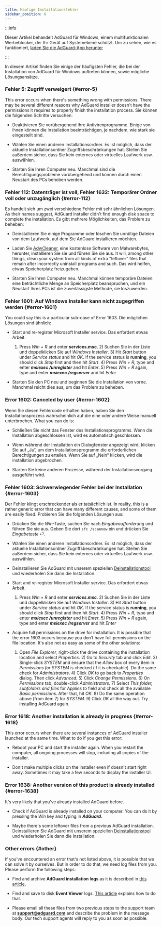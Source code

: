 ```yaml
---
title: Häufige Installationsfehler
sidebar_position: 6
---
```


:::info

Dieser Artikel behandelt AdGuard für Windows, einem multifunktionalen Werbeblocker, der Ihr Gerät auf Systemebene schützt. Um zu sehen, wie es funktioniert, [laden Sie die AdGuard-App herunter](https://agrd.io/download-kb-adblock)

:::

In diesem Artikel finden Sie einige der häufigsten Fehler, die bei der Installation von AdGuard für Windows auftreten können, sowie mögliche Lösungsansätze.

### Fehler 5: Zugriff verweigert {#error-5}

This error occurs when there's something wrong with permissions. There may be several different reasons why AdGuard installer doesn't have the permissions it requires to properly finish the installation process. Sie können die folgenden Schritte versuchen:

- Deaktivieren Sie vorübergehend Ihre Antivirenprogramme. Einige von ihnen können die Installation beeinträchtigen, je nachdem, wie stark sie eingestellt sind.

- Wählen Sie einen anderen Installationsordner. Es ist möglich, dass der aktuelle Installationsordner Zugriffsbeschränkungen hat. Stellen Sie außerdem sicher, dass Sie kein externes oder virtuelles Laufwerk usw. auswählen.

- Starten Sie Ihren Computer neu. Manchmal sind die Berechtigungsprobleme vorübergehend und können durch einen Neustart des PCs behoben werden.

### Fehler 112: Datenträger ist voll, Fehler 1632: Temporärer Ordner voll oder unzugänglich {#error-112}

Es handelt sich um zwei verschiedene Fehler mit sehr ähnlichen Lösungen. As their names suggest, AdGuard installer didn't find enough disk space to complete the installation. Es gibt mehrere Möglichkeiten, das Problem zu beheben:

- Deinstallieren Sie einige Programme oder löschen Sie unnötige Dateien von dem Laufwerk, auf dem Sie AdGuard installieren möchten.

- Laden Sie [AdwCleaner](http://www.bleepingcomputer.com/download/adwcleaner/), eine kostenlose Software von Malwarebytes, herunter, installieren Sie sie und führen Sie sie aus. It will, among other things, clean your system from all kinds of extra "leftover" files that remain after incorrectly uninstall programs and such. Das wird helfen, etwas Speicherplatz freizugeben.

- Starten Sie Ihren Computer neu. Manchmal können temporäre Dateien eine beträchtliche Menge an Speicherplatz beanspruchen, und ein Neustart Ihres PCs ist die zuverlässigste Methode, sie loszuwerden.

### Fehler 1601: Auf Windows Installer kann nicht zugegriffen werden {#error-1601}

You could say this is a particular sub-case of Error 1603. Die möglichen Lösungen sind ähnlich:

- Start and re-register Microsoft Installer service. Das erfordert etwas Arbeit.

    1) Press *Win + R* and enter **services.msc**. 2) Suchen Sie in der Liste und doppelklicken Sie auf *Windows Installer*. 3) Hit *Start* button under *Service status* and hit *OK*. If the service status is **running**, you should click *Stop* first and then hit *Start*. 4) Press *Win + R*, type and enter ***msiexec /unregister*** and hit *Enter*. 5) Press *Win + R* again, type and enter ***msiexec /regserver*** and hit *Enter*

- Starten Sie den PC neu und beginnen Sie die Installation von vorne. Manchmal reicht dies aus, um das Problem zu beheben.

### Error 1602: Canceled by user {#error-1602}

Wenn Sie diesen Fehlercode erhalten haben, haben Sie den Installationsprozess wahrscheinlich auf die eine oder andere Weise manuell unterbrochen. What you can do is:

- Schließen Sie nicht das Fenster des Installationsprogramms. Wenn die Installation abgeschlossen ist, wird es automatisch geschlossen.

- Wenn während der Installation ein Dialogfenster angezeigt wird, klicken Sie auf „Ja”, um dem Installationsprogramm die erforderlichen Berechtigungen zu erteilen. Wenn Sie auf „Nein“ klicken, wird die Installation abgebrochen.

- Starten Sie keine anderen Prozesse, während der Installationsvorgang ausgeführt wird.

### Fehler 1603: Schwerwiegender Fehler bei der Installation {#error-1603}

Der Fehler klingt erschreckender als er tatsächlich ist. In reality, this is a rather generic error that can have many different causes, and some of them are easily fixed. Probieren Sie die folgenden Lösungen aus:

- Drücken Sie die *Win*-Taste, suchen Sie nach *Eingabeaufforderung* und führen Sie sie aus. Geben Sie dort `sfc /scannow` ein und drücken Sie *Eingabetaste* ⏎.

- Wählen Sie einen anderen Installationsordner. Es ist möglich, dass der aktuelle Installationsordner Zugriffsbeschränkungen hat. Stellen Sie außerdem sicher, dass Sie kein externes oder virtuelles Laufwerk usw. auswählen.

- Deinstallieren Sie AdGuard mit unserem speziellen [Deinstallationstool](../../installation#advanced) und wiederholen Sie dann die Installation.

- Start and re-register Microsoft Installer service. Das erfordert etwas Arbeit.

    1) Press *Win + R* and enter ***services.msc***. 2) Suchen Sie in der Liste und doppelklicken Sie auf *Windows Installer*. 3) Hit *Start* button under *Service status* and hit *OK*. If the service status is **running**, you should click *Stop* first and then hit *Start*. 4) Press *Win + R*, type and enter ***msiexec /unregister*** and hit *Enter*. 5) Press *Win + R* again, type and enter ***msiexec /regserver*** and hit *Enter*

- Acquire full permissions on the drive for installation. It is possible that the error 1603 occurs because you don’t have full permissions on the file location. It's also not as easy as some of the other solutions:

    1) Open *File Explorer*, right-click the drive containing the installation location and select *Properties*. 2) Go to *Security* tab and click *Edit*. 3) Single-click *SYSTEM* and ensure that the *Allow* box of every item in *Permissions for SYSTEM* is checked (if it is checkable). Do the same check for *Administrators*. 4) Click *OK* to go back to *Properties* dialog. Then click *Advanced*. 5) Click *Change Permissions*. 6) On *Permissions* tab, double-click *Administrators*. 7) Select *This folder, subfolders and files* for *Applies to* field and check all the available *Basic permissions*. After that, hit *OK*. 8) Do the same operation above (from item 7) for *SYSTEM*. 9) Click *OK* all the way out. Try installing AdGuard again.

### Error 1618: Another installation is already in progress {#error-1618}

This error occurs when there are several instances of AdGuard installer launched at the same time. What to do if you get this error:

- Reboot your PC and start the installer again. When you restart the computer, all ongoing processes will stop, including all copies of the installer.

- Don't make multiple clicks on the installer even if doesn't start right away. Sometimes it may take a few seconds to display the installer UI.

### Error 1638: Another version of this product is already installed {#error-1638}

It's very likely that you've already installed AdGuard before.

- Check if AdGuard is already installed on your computer. You can do it by pressing the *Win* key and typing in ***AdGuard***.

- Maybe there's some leftover files from a previous AdGuard installation. Deinstallieren Sie AdGuard mit unserem speziellen [Deinstallationstool](../../installation#advanced) und wiederholen Sie dann die Installation.

### Other errors {#other}

If you've encountered an error that's not listed above, it is possible that we can solve it by ourselves. But in order to do that, we need log files from you. Please perform the following steps:

- Find and archive **AdGuard installation logs** as it is described in [this article](../installation-logs).

- Find and save to disk **Event Viewer** logs. [This article](../system-logs) explains how to do that.

- Please email all these files from two previous steps to the support team at **support@adguard.com** and describe the problem in the message body. Our tech support agents will reply to you as soon as possible.
